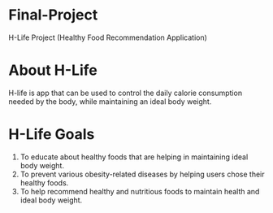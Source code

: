 # Final-Project
H-Life Project (Healthy Food Recommendation Application)

# About H-Life
H-life is app that can be used to control the daily calorie consumption needed by the body, while maintaining an ideal body weight.

# H-Life Goals
1. To educate about healthy foods that are helping in maintaining ideal body weight.
2. To prevent various obesity-related diseases by helping users chose their healthy foods.
3. To help recommend healthy and nutritious foods to maintain health and ideal body weight.
